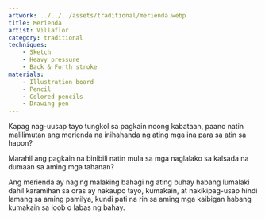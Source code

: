 ```yaml
---
artwork: ../../../assets/traditional/merienda.webp
title: Merienda
artist: Villaflor
category: traditional
techniques:
    - Sketch
    - Heavy pressure
    - Back & Forth stroke
materials:
    - Illustration board
    - Pencil
    - Colored pencils
    - Drawing pen
---
```


Kapag nag-uusap tayo tungkol sa pagkain noong kabataan, paano natin malilimutan ang merienda na inihahanda ng ating mga ina para sa atin sa hapon?

Marahil ang pagkain na binibili natin mula sa mga naglalako sa kalsada na dumaan sa aming mga tahanan?

Ang merienda ay naging malaking bahagi ng ating buhay habang lumalaki dahil karamihan sa oras ay nakaupo tayo, kumakain, at nakikipag-usap hindi lamang sa aming pamilya, kundi pati na rin sa aming mga kaibigan habang kumakain sa loob o labas ng bahay.
